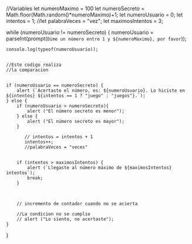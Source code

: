 
//Variables 
let numeroMaximo = 100
let numeroSecreto = Math.floor(Math.random()*numeroMaximo)+1;
let numeroUsuario = 0;
let intentos = 1;
//let palabraVeces = "vez";
let maximosIntentos = 3;

while (numeroUsuario != numeroSecreto) {
    numeroUsuario = parseInt(prompt(`Dime un número entre 1 y ${numeroMaximo}, por favor`));

    console.log(typeof(numeroUsuario));

    
    //Este codigo realiza 
    //la comparacion 
    

    if (numeroUsuario == numeroSecreto) {
        alert (`Acertaste el número, es: ${numeroUsuario}. Lo hiciste en ${intentos} ${intentos == 1 ? "juego" : "juegos"}.`);
    } else {
        if (numeroUsuario > numeroSecreto){
            alert ("El número secreto es menor");
        } else {
            alert ("El número secreto es mayor");
        }

           // intentos = intentos + 1
           intentos++; 
           //palabraVeces = "veces"  
        

        if (intentos > maximosIntentos) {
            alert (`Llegaste al número máximo de ${maximosIntentos} intentos`);
            break;
        }

    
        
        // incremento de contador cuando no se acierta

        //La condicion no se cumplio
        // alert ("Lo siento, no acertaste");
    }
        
} 

